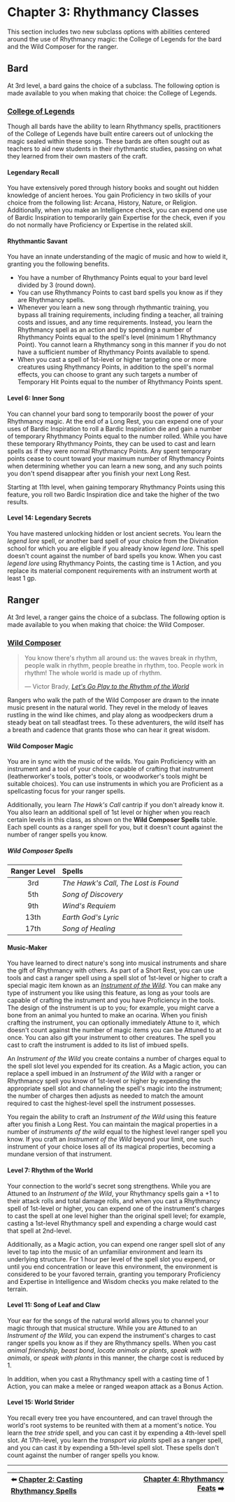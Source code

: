 # Chapter 3: Rhythmancy Classes

This section includes two new subclass options with abilities centered around the use of Rhythmancy magic: the College of Legends for the bard and the Wild Composer for the ranger.

## Bard

At 3rd level, a bard gains the choice of a subclass. The following option is made available to you when making that choice: the College of Legends.

### [College of Legends](https://github.com/mpanighetti/dnd5e-classes/blob/main/srd/bard/college-of-legends.md)

Though all bards have the ability to learn Rhythmancy spells, practitioners of the College of Legends have built entire careers out of unlocking the magic sealed within these songs. These bards are often sought out as teachers to aid new students in their rhythmantic studies, passing on what they learned from their own masters of the craft.

#### Legendary Recall

You have extensively pored through history books and sought out hidden knowledge of ancient heroes. You gain Proficiency in two skills of your choice from the following list: Arcana, History, Nature, or Religion. Additionally, when you make an Intelligence check, you can expend one use of Bardic Inspiration to temporarily gain Expertise for the check, even if you do not normally have Proficiency or Expertise in the related skill.

#### Rhythmantic Savant

You have an innate understanding of the magic of music and how to wield it, granting you the following benefits.

- You have a number of Rhythmancy Points equal to your bard level divided by 3 (round down).
- You can use Rhythmancy Points to cast bard spells you know as if they are Rhythmancy spells.
- Whenever you learn a new song through rhythmantic training, you bypass all training requirements, including finding a teacher, all training costs and issues, and any time requirements. Instead, you learn the Rhythmancy spell as an action and by spending a number of Rhythmancy Points equal to the spell's level (minimum 1 Rhythmancy Point). You cannot learn a Rhythmancy song in this manner if you do not have a sufficient number of Rhythmancy Points available to spend.
- When you cast a spell of 1st-level or higher targeting one or more creatures using Rhythmancy Points, in addition to the spell's normal effects, you can choose to grant any such targets a number of Temporary Hit Points equal to the number of Rhythmancy Points spent.

#### Level 6: Inner Song

You can channel your bard song to temporarily boost the power of your Rhythmancy magic. At the end of a Long Rest, you can expend one of your uses of Bardic Inspiration to roll a Bardic Inspiration die and gain a number of temporary Rhythmancy Points equal to the number rolled. While you have these temporary Rhythmancy Points, they can be used to cast and learn spells as if they were normal Rhythmancy Points. Any spent temporary points cease to count toward your maximum number of Rhythmancy Points when determining whether you can learn a new song, and any such points you don't spend disappear after you finish your next Long Rest.

Starting at 11th level, when gaining temporary Rhythmancy Points using this feature, you roll two Bardic Inspiration dice and take the higher of the two results.

#### Level 14: Legendary Secrets

You have mastered unlocking hidden or lost ancient secrets. You learn the _legend lore_ spell, or another bard spell of your choice from the Divination school for which you are eligible if you already know _legend lore_. This spell doesn't count against the number of bard spells you know. When you cast _legend lore_ using Rhythmancy Points, the casting time is 1 Action, and you replace its material component requirements with an instrument worth at least 1 gp.

## Ranger

At 3rd level, a ranger gains the choice of a subclass. The following option is made available to you when making that choice: the Wild Composer.

### [Wild Composer](https://github.com/mpanighetti/dnd5e-classes/blob/main/srd/ranger/wild-composer.md)

> You know there's rhythm all around us: the waves break in rhythm, people walk in rhythm, people breathe in rhythm, too. People work in rhythm! The whole world is made up of rhythm.
>
> — Victor Brady, _[Let's Go Play to the Rhythm of the World](https://youtu.be/g1zNAbrU1zM)_

Rangers who walk the path of the Wild Composer are drawn to the innate music present in the natural world. They revel in the melody of leaves rustling in the wind like chimes, and play along as woodpeckers drum a steady beat on tall steadfast trees. To these adventurers, the wild itself has a breath and cadence that grants those who can hear it great wisdom.

#### Wild Composer Magic

You are in sync with the music of the wilds. You gain Proficiency with an instrument and a tool of your choice capable of crafting that instrument (leatherworker's tools, potter's tools, or woodworker's tools might be suitable choices). You can use instruments in which you are Proficient as a spellcasting focus for your ranger spells.

Additionally, you learn _The Hawk's Call_ cantrip if you don't already know it. You also learn an additional spell of 1st level or higher when you reach certain levels in this class, as shown on the **Wild Composer Spells** table. Each spell counts as a ranger spell for you, but it doesn't count against the number of ranger spells you know.

##### Wild Composer Spells
| Ranger Level | Spells |
|:-:|:-|
| 3rd  | _The Hawk's Call_, _The Lost is Found_ |
| 5th  | _Song of Discovery_ |
| 9th  | _Wind's Requiem_ |
| 13th | _Earth God's Lyric_ |
| 17th | _Song of Healing_ |

#### Music-Maker

You have learned to direct nature's song into musical instruments and share the gift of Rhythmancy with others. As part of a Short Rest, you can use tools and cast a ranger spell using a spell slot of 1st-level or higher to craft a special magic item known as an _[Instrument of the Wild](ch-6-rhythmancy-magic-items.md#instrument-of-the-wild)_. You can make any type of instrument you like using this feature, as long as your tools are capable of crafting the instrument and you have Proficiency in the tools. The design of the instrument is up to you; for example, you might carve a bone from an animal you hunted to make an ocarina. When you finish crafting the instrument, you can optionally immediately Attune to it, which doesn't count against the number of magic items you can be Attuned to at once. You can also gift your instrument to other creatures. The spell you cast to craft the instrument is added to its list of imbued spells.

An _Instrument of the Wild_ you create contains a number of charges equal to the spell slot level you expended for its creation. As a Magic action, you can replace a spell imbued in an _Instrument of the Wild_ with a ranger or Rhythmancy spell you know of 1st-level or higher by expending the appropriate spell slot and channeling the spell's magic into the instrument; the number of charges then adjusts as needed to match the amount required to cast the highest-level spell the instrument possesses.

You regain the ability to craft an _Instrument of the Wild_ using this feature after you finish a Long Rest. You can maintain the magical properties in a number of _instruments of the wild_ equal to the highest level ranger spell you know. If you craft an _Instrument of the Wild_ beyond your limit, one such instrument of your choice loses all of its magical properties, becoming a mundane version of that instrument.

#### Level 7: Rhythm of the World

Your connection to the world's secret song strengthens. While you are Attuned to an _Instrument of the Wild_, your Rhythmancy spells gain a +1 to their attack rolls and total damage rolls, and when you cast a Rhythmancy spell of 1st-level or higher, you can expend one of the instrument's charges to cast the spell at one level higher than the original spell level; for example, casting a 1st-level Rhythmancy spell and expending a charge would cast that spell at 2nd-level.

Additionally, as a Magic action, you can expend one ranger spell slot of any level to tap into the music of an unfamiliar environment and learn its underlying structure. For 1 hour per level of the spell slot you expend, or until you end concentration or leave this environment, the environment is considered to be your favored terrain, granting you temporary Proficiency and Expertise in Intelligence and Wisdom checks you make related to the terrain.

#### Level 11: Song of Leaf and Claw

Your ear for the songs of the natural world allows you to channel your magic through that musical structure. While you are Attuned to an _Instrument of the Wild_, you can expend the instrument's charges to cast ranger spells you know as if they are Rhythmancy spells. When you cast _animal friendship_, _beast bond_, _locate animals or plants_, _speak with animals_, or _speak with plants_ in this manner, the charge cost is reduced by 1.

In addition, when you cast a Rhythmancy spell with a casting time of 1 Action, you can make a melee or ranged weapon attack as a Bonus Action.

#### Level 15: World Strider

You recall every tree you have encountered, and can travel through the world's root systems to be reunited with them at a moment's notice. You learn the _tree stride_ spell, and you can cast it by expending a 4th-level spell slot. At 17th-level, you learn the _transport via plants_ spell as a ranger spell, and you can cast it by expending a 5th-level spell slot. These spells don't count against the number of ranger spells you know.

---

| ⬅️ [Chapter 2: Casting Rhythmancy Spells](ch-2-casting-rhythmancy-spells.md) | [Chapter 4: Rhythmancy Feats](ch-4-rhythmancy-feats.md) ➡️ |
|:-|-:|
